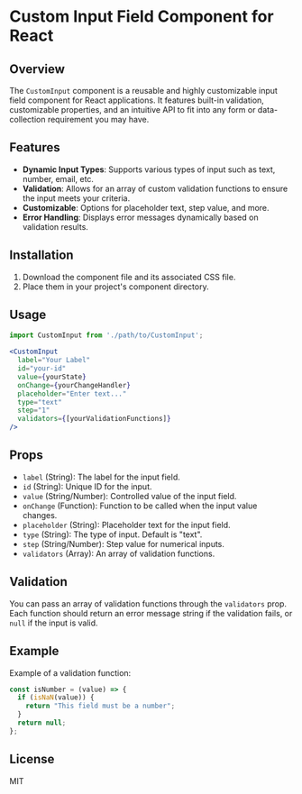 # Custom Input Field Component for React

## Overview

The `CustomInput` component is a reusable and highly customizable input field component for React applications. It features built-in validation, customizable properties, and an intuitive API to fit into any form or data-collection requirement you may have.

## Features

- **Dynamic Input Types**: Supports various types of input such as text, number, email, etc.
- **Validation**: Allows for an array of custom validation functions to ensure the input meets your criteria.
- **Customizable**: Options for placeholder text, step value, and more.
- **Error Handling**: Displays error messages dynamically based on validation results.

## Installation

1. Download the component file and its associated CSS file.
2. Place them in your project's component directory.

## Usage

```jsx
import CustomInput from './path/to/CustomInput';

<CustomInput
  label="Your Label"
  id="your-id"
  value={yourState}
  onChange={yourChangeHandler}
  placeholder="Enter text..."
  type="text"
  step="1"
  validators={[yourValidationFunctions]}
/>
```

## Props

- `label` (String): The label for the input field.
- `id` (String): Unique ID for the input.
- `value` (String/Number): Controlled value of the input field.
- `onChange` (Function): Function to be called when the input value changes.
- `placeholder` (String): Placeholder text for the input field.
- `type` (String): The type of input. Default is "text".
- `step` (String/Number): Step value for numerical inputs.
- `validators` (Array): An array of validation functions.

## Validation

You can pass an array of validation functions through the `validators` prop. Each function should return an error message string if the validation fails, or `null` if the input is valid.

## Example

Example of a validation function:

```javascript
const isNumber = (value) => {
  if (isNaN(value)) {
    return "This field must be a number";
  }
  return null;
};
```

## License

MIT
